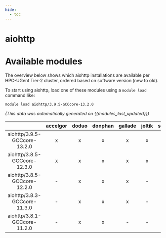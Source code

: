```yaml
---
hide:
  - toc
---
```


aiohttp
=======

# Available modules


The overview below shows which aiohttp installations are available per HPC-UGent Tier-2 cluster, ordered based on software version (new to old).

To start using aiohttp, load one of these modules using a `module load` command like:

```shell
module load aiohttp/3.9.5-GCCcore-13.2.0
```

*(This data was automatically generated on {{modules_last_updated}})*  

| |accelgor|doduo|donphan|gallade|joltik|shinx|
| :---: | :---: | :---: | :---: | :---: | :---: | :---: |
|aiohttp/3.9.5-GCCcore-13.2.0|x|x|x|x|x|x|
|aiohttp/3.8.5-GCCcore-12.3.0|x|x|x|x|x|x|
|aiohttp/3.8.5-GCCcore-12.2.0|-|x|x|x|-|x|
|aiohttp/3.8.3-GCCcore-11.3.0|-|x|x|x|-|-|
|aiohttp/3.8.1-GCCcore-11.2.0|-|x|x|-|-|-|
